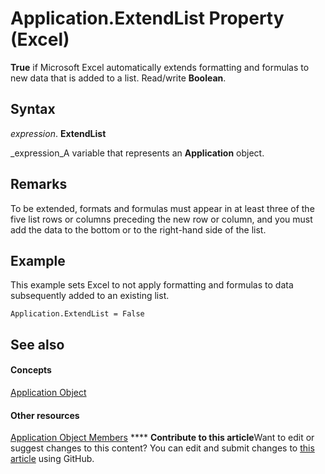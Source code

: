 
# Application.ExtendList Property (Excel)

 **True** if Microsoft Excel automatically extends formatting and formulas to new data that is added to a list. Read/write **Boolean**.


## Syntax

 _expression_. **ExtendList**

 _expression_A variable that represents an  **Application** object.


## Remarks

To be extended, formats and formulas must appear in at least three of the five list rows or columns preceding the new row or column, and you must add the data to the bottom or to the right-hand side of the list.


## Example

This example sets Excel to not apply formatting and formulas to data subsequently added to an existing list.


```
Application.ExtendList = False
```


## See also


#### Concepts


 [Application Object](19b73597-5cf9-4f56-8227-b5211f657f6f.md)
#### Other resources


 [Application Object Members](4cb9ca42-8d07-cc9c-2d80-4eb9a5921e1e.md)
****   **Contribute to this article**Want to edit or suggest changes to this content? You can edit and submit changes to  [this article](https://github.com/jhershey00/VBA_Excel_Test/OpenXMLCon/articles/b368047b-9d30-5a6f-a7db-748e3e91a3c0.md) using GitHub.

